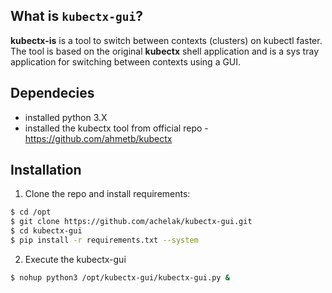 ## What is `kubectx-gui`?
**kubectx-is** is a tool to switch between contexts (clusters) on kubectl faster. 
The tool is based on the original **kubectx** shell application and is a sys tray application for switching between contexts using a GUI.
## Dependecies
- installed python 3.X
- installed the kubectx tool from official repo - https://github.com/ahmetb/kubectx

## Installation
1. Clone the repo and install requirements:
```sh
$ cd /opt
$ git clone https://github.com/achelak/kubectx-gui.git
$ cd kubectx-gui
$ pip install -r requirements.txt --system
```
2. Execute the kubectx-gui
```sh
$ nohup python3 /opt/kubectx-gui/kubectx-gui.py &
```

